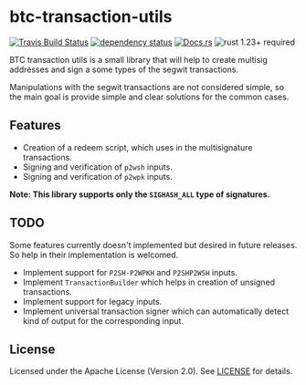 # btc-transaction-utils

[![Travis Build Status](https://img.shields.io/travis/exonum/btc-transaction-utils/master.svg?label=Linux)](https://travis-ci.org/exonum/btc-transaction-utils)
[![dependency status](https://deps.rs/repo/github/exonum/btc-transaction-utils/status.svg)](https://deps.rs/repo/github/exonum/btc-transaction-utils)
[![Docs.rs](https://docs.rs/btc-transaction-utils/badge.svg)](https://docs.rs/btc-transaction-utils)
![rust 1.23+ required](https://img.shields.io/badge/rust-1.23+-blue.svg?label=Required%20Rust)

BTC transaction utils is a small library that will help to create multisig addresses
and sign a some types of the segwit transactions.

Manipulations with the segwit transactions are not considered simple, so the main goal
is provide simple and clear solutions for the common cases.

## Features

- Creation of a redeem script, which uses in the multisignature transactions.
- Signing and verification of `p2wsh` inputs.
- Signing and verification of `p2wpk` inputs.

**Note: This library supports only the `SIGHASH_ALL` type of signatures.**

## TODO

Some features currently doesn't implemented but desired in future releases. So help
in their implementation is welcomed.

- Implement support for `P2SH-P2WPKH` and `P2SHP2WSH` inputs.
- Implement `TransactionBuilder` which helps in creation of unsigned transactions.
- Implement support for legacy inputs.
- Implement universal transaction signer which can automatically detect kind of output
  for the corresponding input.

## License

Licensed under the Apache License (Version 2.0). See [LICENSE](LICENSE) for details.